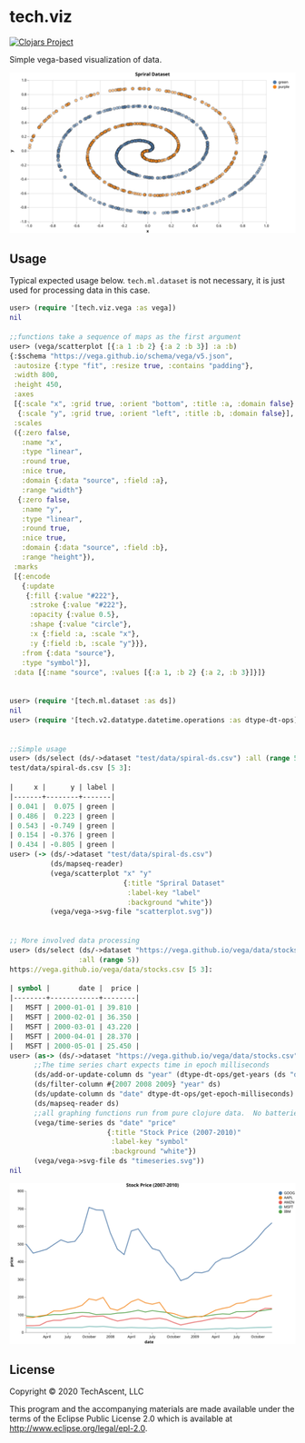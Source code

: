 # tech.viz


[![Clojars Project](https://img.shields.io/clojars/v/techascent/tech.viz.svg)](https://clojars.org/techascent/tech.viz)

Simple vega-based visualization of data.

![spiral](images/scatterplot.svg)


## Usage


Typical expected usage below.  `tech.ml.dataset` is not necessary, it is just used
for processing data in this case.

```clojure
user> (require '[tech.viz.vega :as vega])
nil

;;functions take a sequence of maps as the first argument
user> (vega/scatterplot [{:a 1 :b 2} {:a 2 :b 3}] :a :b)
{:$schema "https://vega.github.io/schema/vega/v5.json",
 :autosize {:type "fit", :resize true, :contains "padding"},
 :width 800,
 :height 450,
 :axes
 [{:scale "x", :grid true, :orient "bottom", :title :a, :domain false}
  {:scale "y", :grid true, :orient "left", :title :b, :domain false}],
 :scales
 ({:zero false,
   :name "x",
   :type "linear",
   :round true,
   :nice true,
   :domain {:data "source", :field :a},
   :range "width"}
  {:zero false,
   :name "y",
   :type "linear",
   :round true,
   :nice true,
   :domain {:data "source", :field :b},
   :range "height"}),
 :marks
 [{:encode
   {:update
    {:fill {:value "#222"},
     :stroke {:value "#222"},
     :opacity {:value 0.5},
     :shape {:value "circle"},
     :x {:field :a, :scale "x"},
     :y {:field :b, :scale "y"}}},
   :from {:data "source"},
   :type "symbol"}],
 :data [{:name "source", :values [{:a 1, :b 2} {:a 2, :b 3}]}]}


user> (require '[tech.ml.dataset :as ds])
nil
user> (require '[tech.v2.datatype.datetime.operations :as dtype-dt-ops])


;;Simple usage
user> (ds/select (ds/->dataset "test/data/spiral-ds.csv") :all (range 5))
test/data/spiral-ds.csv [5 3]:

|     x |      y | label |
|-------+--------+-------|
| 0.041 |  0.075 | green |
| 0.486 |  0.223 | green |
| 0.543 | -0.749 | green |
| 0.154 | -0.376 | green |
| 0.434 | -0.805 | green |
user> (-> (ds/->dataset "test/data/spiral-ds.csv")
          (ds/mapseq-reader)
          (vega/scatterplot "x" "y"
                            {:title "Spriral Dataset"
                             :label-key "label"
                             :background "white"})
          (vega/vega->svg-file "scatterplot.svg"))


;; More involved data processing
user> (ds/select (ds/->dataset "https://vega.github.io/vega/data/stocks.csv")
                 :all (range 5))
https://vega.github.io/vega/data/stocks.csv [5 3]:

| symbol |       date |  price |
|--------+------------+--------|
|   MSFT | 2000-01-01 | 39.810 |
|   MSFT | 2000-02-01 | 36.350 |
|   MSFT | 2000-03-01 | 43.220 |
|   MSFT | 2000-04-01 | 28.370 |
|   MSFT | 2000-05-01 | 25.450 |
user> (as-> (ds/->dataset "https://vega.github.io/vega/data/stocks.csv") ds
      ;;The time series chart expects time in epoch milliseconds
      (ds/add-or-update-column ds "year" (dtype-dt-ops/get-years (ds "date")))
      (ds/filter-column #{2007 2008 2009} "year" ds)
      (ds/update-column ds "date" dtype-dt-ops/get-epoch-milliseconds)
      (ds/mapseq-reader ds)
	  ;;all graphing functions run from pure clojure data.  No batteries required.
      (vega/time-series ds "date" "price"
                        {:title "Stock Price (2007-2010)"
                         :label-key "symbol"
                         :background "white"})
      (vega/vega->svg-file ds "timeseries.svg"))
nil
```

![timeseries](images/timeseries.svg)

## License

Copyright © 2020 TechAscent, LLC

This program and the accompanying materials are made available under the
terms of the Eclipse Public License 2.0 which is available at
http://www.eclipse.org/legal/epl-2.0.
